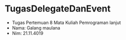 # TugasDelegateDanEvent #
- Tugas Pertemuan 8 Mata Kuliah Pemrograman lanjut
- Nama: Galang maulana
- Nim: 21.11.4019
